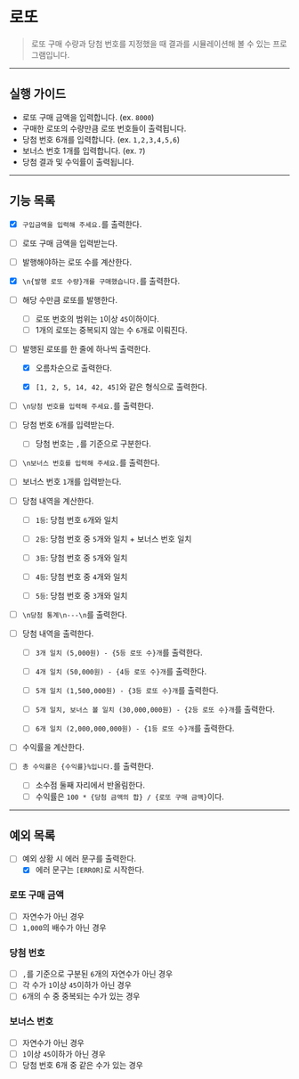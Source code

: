 # 로또

> 로또 구매 수량과 당첨 번호를 지정했을 때 결과를 시뮬레이션해 볼 수 있는 프로그램입니다. 

---
## 실행 가이드

- 로또 구매 금액을 입력합니다. (ex. `8000`)
- 구매한 로또의 수량만큼 로또 번호들이 출력됩니다.
- 당첨 번호 6개를 입력합니다. (ex. `1,2,3,4,5,6`)
- 보너스 번호 1개를 입력합니다. (ex. `7`)
- 당첨 결과 및 수익률이 출력됩니다.

---
## 기능 목록

- [x] `구입금액을 입력해 주세요.`를 출력한다.
- [ ] 로또 구매 금액을 입력받는다.
- [ ] 발행해야하는 로또 수를 계산한다.


- [x] `\n{발행 로또 수량}개를 구매했습니다.`를 출력한다.
- [ ] 해당 수만큼 로또를 발행한다.
  - [ ] 로또 번호의 범위는 `1`이상 `45`이하이다.
  - [ ] 1개의 로또는 중복되지 않는 수 `6`개로 이뤄진다.
- [ ] 발행된 로또를 한 줄에 하나씩 출력한다.
  - [x] 오름차순으로 출력한다.
  - [x] `[1, 2, 5, 14, 42, 45]`와 같은 형식으로 출력한다.


- [ ] `\n당첨 번호를 입력해 주세요.`를 출력한다.
- [ ] 당첨 번호 `6`개를 입력받는다.
  - [ ] 당첨 번호는 `,`를 기준으로 구분한다.
- [ ] `\n보너스 번호를 입력해 주세요.`를 출력한다.
- [ ] 보너스 번호 `1`개를 입력받는다.
- [ ] 당첨 내역을 계산한다.
  - [ ] `1등`: 당첨 번호 `6`개와 일치
  - [ ] `2등`: 당첨 번호 중 `5`개와 일치 + 보너스 번호 일치
  - [ ] `3등`: 당첨 번호 중 `5`개와 일치
  - [ ] `4등`: 당첨 번호 중 `4`개와 일치
  - [ ] `5등`: 당첨 번호 중 `3`개와 일치


- [ ] `\n당첨 통계\n---\n`를 출력한다.
- [ ] 당첨 내역을 출력한다.
  - [ ] `3개 일치 (5,000원) - {5등 로또 수}개`를 출력한다.
  - [ ] `4개 일치 (50,000원) - {4등 로또 수}개`를 출력한다.
  - [ ] `5개 일치 (1,500,000원) - {3등 로또 수}개`를 출력한다.
  - [ ] `5개 일치, 보너스 볼 일치 (30,000,000원) - {2등 로또 수}개`를 출력한다.
  - [ ] `6개 일치 (2,000,000,000원) - {1등 로또 수}개`를 출력한다.


- [ ] 수익률을 계산한다.
- [ ] `총 수익률은 {수익률}%입니다.`를 출력한다.
  - [ ] 소수점 둘째 자리에서 반올림한다.
  - [ ] 수익률은 `100 * {당첨 금액의 합} / {로또 구매 금액}`이다.

---
## 예외 목록

- [ ] 예외 상황 시 에러 문구를 출력한다.
  - [x] 에러 문구는 `[ERROR]`로 시작한다.

### 로또 구매 금액
- [ ] 자연수가 아닌 경우
- [ ] `1,000`의 배수가 아닌 경우

### 당첨 번호
- [ ] `,`를 기준으로 구분된 `6`개의 자연수가 아닌 경우
- [ ] 각 수가 `1`이상 `45`이하가 아닌 경우
- [ ] `6`개의 수 중 중복되는 수가 있는 경우

### 보너스 번호
- [ ] 자연수가 아닌 경우
- [ ] `1`이상 `45`이하가 아닌 경우
- [ ] 당첨 번호 6개 중 같은 수가 있는 경우